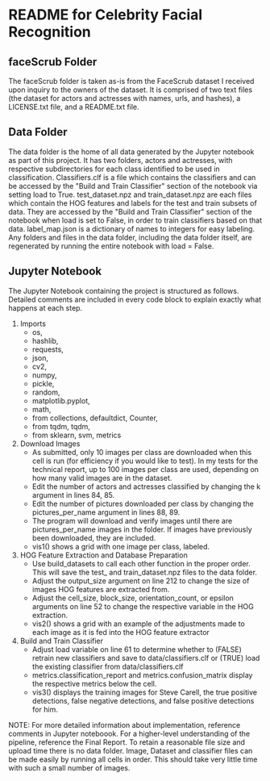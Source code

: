 # README for Celebrity Facial Recognition

## faceScrub Folder
The faceScrub folder is taken as-is from the FaceScrub dataset I received upon inquiry to the owners of the dataset. It is comprised of two text files (the dataset for actors and actresses with names, urls, and hashes), a LICENSE.txt file, and a README.txt file.

## Data Folder
The data folder is the home of all data generated by the Jupyter notebook as part of this project. It has two folders, actors and actresses, with respective subdirectories for each class identified to be used in classification. Classifiers.clf is a file which contains the classifiers and can be accessed by the "Build and Train Classifier" section of the notebook via setting load to True. test_dataset.npz and train_dataset.npz are each files which contain the HOG features and labels for the test and train subsets of data. They are accessed by the "Build and Train Classifier" section of the notebook when load is set to False, in order to train classifiers based on that data. label_map.json is a dictionary of names to integers for easy labeling. Any folders and files in the data folder, including the data folder itself, are regenerated by running the entire notebook with load = False.

## Jupyter Notebook
The Jupyter Notebook containing the project is structured as follows. Detailed comments are included in every code block to explain exactly what happens at each step.
1. Imports
    - os, 
    - hashlib, 
    - requests, 
    - json, 
    - cv2, 
    - numpy, 
    - pickle, 
    - random, 
    - matplotlib.pyplot,
    - math,
    - from collections, defaultdict, Counter,
    - from tqdm, tqdm,
    - from sklearn, svm, metrics
2. Download Images
    - As submitted, only 10 images per class are downloaded when this cell is run (for efficiency if you would like to test). In my tests for the technical report, up to 100 images per class are used, depending on how many valid images are in the dataset.
    - Edit the number of actors and actresses classified by changing the k argument in lines 84, 85.
    - Edit the number of pictures downloaded per class by changing the pictures_per_name argument in lines 88, 89.
    - The program will download and verify images until there are pictures_per_name images in the folder. If images have previously been downloaded, they are included.
    - vis1() shows a grid with one image per class, labeled.
3. HOG Feature Extraction and Database Preparation
    - Use build_datasets to call each other function in the proper order. This will save the test_ and train_dataset.npz files to the data folder.
    - Adjust the output_size argument on line 212 to change the size of images HOG features are extracted from.
    - Adjust the cell_size, block_size, orientation_count, or epsilon arguments on line 52 to change the respective variable in the HOG extraction.
    - vis2() shows a grid with an example of the adjustments made to each image as it is fed into the HOG feature extractor
4. Build and Train Classifier
    - Adjust load variable on line 61 to determine whether to (FALSE) retrain new classifiers and save to data/classifiers.clf or (TRUE) load the existing classifier from data/classifiers.clf
    - metrics.classification_report and metrics.confusion_matrix display the respective metrics below the cell.
    - vis3() displays the training images for Steve Carell, the true positive detections, false negative detections, and false positive detections for him.

NOTE: For more detailed information about implementation, reference comments in Jupyter noteboook. For a higher-level understanding of the pipeline, reference the Final Report. To retain a reasonable file size and upload time there is no data folder. Image, Dataset and classifier files can be made easily by running all cells in order. This should take very little time with such a small number of images.
